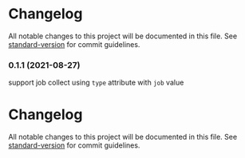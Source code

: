 # Changelog

All notable changes to this project will be documented in this file. See [standard-version](https://github.com/conventional-changelog/standard-version) for commit guidelines.

### 0.1.1 (2021-08-27)
support job collect using `type` attribute with `job` value
# Changelog

All notable changes to this project will be documented in this file. See [standard-version](https://github.com/conventional-changelog/standard-version) for commit guidelines.
